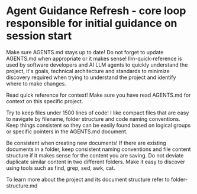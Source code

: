 # Agent Guidance Refresh - core loop responsible for initial guidance on session start

Make sure AGENTS.md stays up to date!
Do not forget to update AGENTS.md when appropriate or it makes sense! llm-quick-reference is used by software developers and AI LLM agents to quickly understand the project, it's goals, technical architecture and standards to minimize discovery required when trying to understand the project and identify where to make changes.

Read quick reference for context!
Make sure you have read AGENTS.md for context on this specific project.

Try to keep files under 1500 lines of code!
I like compact files that are easy to navigate by filename, folder structure and code naming conventions. Keep things consistent so they can be easily found based on logical groups or specific pointers in the AGENTS.md document. 

Be consistent when creating new documents!
If there are existing documents in a folder, keep consistent naming conventions and file content structure if it makes sense for the content you are saving. Do not deviate duplicate similar content in two different folders. Make it easy to discover using tools such as find, grep, sed, awk, cat.

To learn more about the project and its document structure refer to folder-structure.md